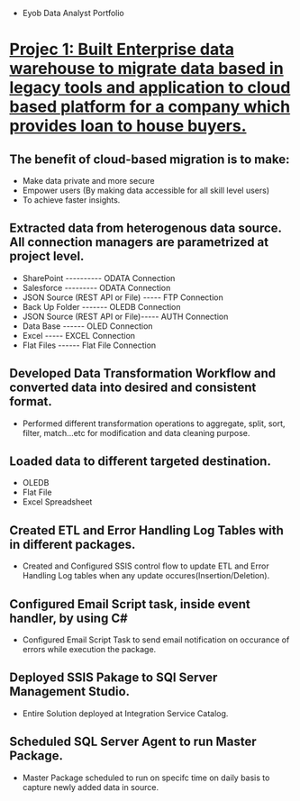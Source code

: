 * Eyob  Data Analyst Portfolio 
# [Projec 1:	Built Enterprise data warehouse to migrate data based in legacy tools and application to cloud based platform for a company which provides loan to house buyers. ](https://github.com/Ejob2021/Ejob2021.github.io/blob/main/Project%20Summary.docx)

## The benefit of cloud-based migration is to make:
  *	Make data private and more secure
  * Empower users (By making data accessible for all skill level users)
  * To achieve faster insights.

##	Extracted data from heterogenous data source. All connection managers are parametrized at project level.

  * SharePoint ----------                      ODATA Connection 
  * Salesforce  ---------                      ODATA Connection 
  * JSON Source (REST API or File) -----       FTP Connection 
  * Back Up Folder     -------                 OLEDB Connection 
  * JSON Source (REST API or File)-----        AUTH Connection 
  * Data Base   ------                         OLED Connection 
  * Excel             -----                    EXCEL Connection 
  * Flat Files     ------                      Flat File Connection

##	Developed Data Transformation Workflow and converted data into desired and consistent format. 

 * Performed different transformation operations to aggregate, split, sort, filter, match…etc for modification and data cleaning purpose.
 

##	Loaded data to different targeted destination.

  *	OLEDB
  *	Flat File
  *	Excel Spreadsheet

##	Created ETL and Error Handling Log Tables with in different packages.

  * Created and Configured  SSIS control flow to update ETL and Error Handling Log tables when  any update occures(Insertion/Deletion). 

##	Configured Email Script task, inside event handler, by using C#

  * Configured Email Script Task to send email notification on occurance of errors while execution the package.
 
## Deployed SSIS Pakage to SQl Server Management Studio.

  * Entire Solution deployed at Integration Service Catalog.
  
## Scheduled SQL Server Agent to run Master Package.

 * Master Package scheduled to run on specifc time on daily basis to capture newly added data in source.
 
 

